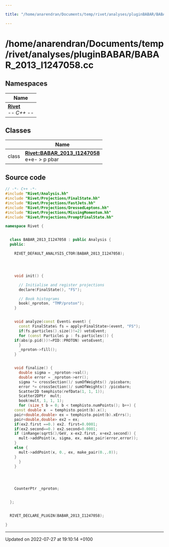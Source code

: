 ```yaml
---

title: "/home/anarendran/Documents/temp/rivet/analyses/pluginBABAR/BABAR_2013_I1247058.cc"

---
```


# /home/anarendran/Documents/temp/rivet/analyses/pluginBABAR/BABAR_2013_I1247058.cc



## Namespaces

| Name           |
| -------------- |
| **[Rivet](http://example.org/namespaces/namespacerivet/)** <br>-*- C++ -*-  |

## Classes

|                | Name           |
| -------------- | -------------- |
| class | **[Rivet::BABAR_2013_I1247058](http://example.org/classes/classrivet_1_1babar__2013__i1247058/)** <br>e+e- > p pbar  |




## Source code

```cpp
// -*- C++ -*-
#include "Rivet/Analysis.hh"
#include "Rivet/Projections/FinalState.hh"
#include "Rivet/Projections/FastJets.hh"
#include "Rivet/Projections/DressedLeptons.hh"
#include "Rivet/Projections/MissingMomentum.hh"
#include "Rivet/Projections/PromptFinalState.hh"

namespace Rivet {


  class BABAR_2013_I1247058 : public Analysis {
  public:

    RIVET_DEFAULT_ANALYSIS_CTOR(BABAR_2013_I1247058);




    void init() {

      // Initialise and register projections
      declare(FinalState(), "FS");

      // Book histograms
      book(_nproton, "TMP/proton");
    }


    void analyze(const Event& event) {
      const FinalState& fs = apply<FinalState>(event, "FS");
      if(fs.particles().size()!=2) vetoEvent;
      for (const Particle& p : fs.particles()) {
    if(abs(p.pid())!=PID::PROTON) vetoEvent;
      }
      _nproton->fill();
    }


    void finalize() {
      double sigma = _nproton->val();
      double error = _nproton->err();
      sigma *= crossSection()/ sumOfWeights() /picobarn;
      error *= crossSection()/ sumOfWeights() /picobarn;
      Scatter2D temphisto(refData(1, 1, 1));
      Scatter2DPtr  mult;
      book(mult, 1, 1, 1);
      for (size_t b = 0; b < temphisto.numPoints(); b++) {
    const double x  = temphisto.point(b).x();
    pair<double,double> ex = temphisto.point(b).xErrs();
    pair<double,double> ex2 = ex;
    if(ex2.first ==0.) ex2. first=0.0001;
    if(ex2.second==0.) ex2.second=0.0001;
    if (inRange(sqrtS()/GeV, x-ex2.first, x+ex2.second)) {
      mult->addPoint(x, sigma, ex, make_pair(error,error));
    }
    else {
      mult->addPoint(x, 0., ex, make_pair(0.,.0));
    }
      }
    }




    CounterPtr _nproton;


  };


  RIVET_DECLARE_PLUGIN(BABAR_2013_I1247058);

}
```


-------------------------------

Updated on 2022-07-27 at 19:10:14 +0100
